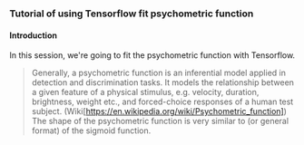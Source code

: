 ### Tutorial of using Tensorflow fit psychometric function

#### Introduction
In this session, we're going to fit the psychometric function with Tensorflow. <br>
> Generally, a psychometric function is an inferential model applied in detection and discrimination tasks. It models the relationship  between a given feature of a physical stimulus, e.g. velocity, duration, brightness, weight etc., and forced-choice responses of a human test subject. (Wiki[https://en.wikipedia.org/wiki/Psychometric_function])
The shape of the psychometric function is very similar to (or general format) of the sigmoid function.
